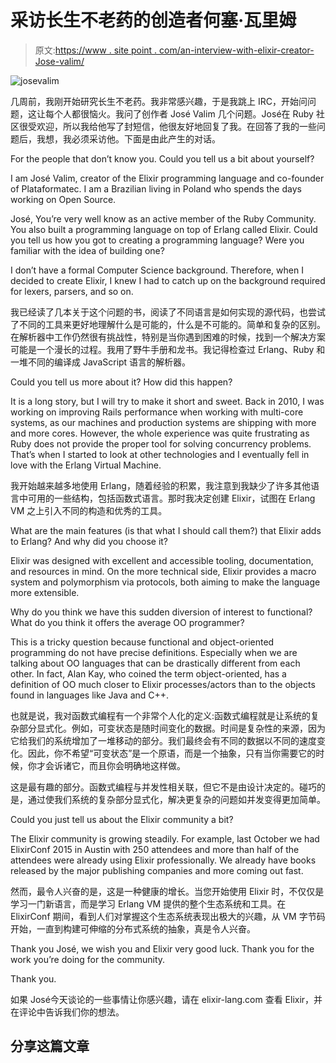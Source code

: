 # 采访长生不老药的创造者何塞·瓦里姆

> 原文:[https://www . site point . com/an-interview-with-elixir-creator-Jose-valim/](https://www.sitepoint.com/an-interview-with-elixir-creator-jose-valim/)

![josevalim](../Images/78eaada94e8220fdfed5b035300fe3b5.png)

几周前，我刚开始研究长生不老药。我非常感兴趣，于是我跳上 IRC，开始问问题，这让每个人都很恼火。我问了创作者 José Valim 几个问题。José在 Ruby 社区很受欢迎，所以我给他写了封短信，他很友好地回复了我。在回答了我的一些问题后，我想，我必须采访他。下面是由此产生的对话。

For the people that don’t know you. Could you tell us a bit about yourself?

I am José Valim, creator of the Elixir programming language and co-founder of Plataformatec. I am a Brazilian living in Poland who spends the days working on Open Source.

José, You’re very well know as an active member of the Ruby Community. You also built a programming language on top of Erlang called Elixir. Could you tell us how you got to creating a programming language? Were you familiar with the idea of building one?

I don’t have a formal Computer Science background. Therefore, when I decided to create Elixir, I knew I had to catch up on the background required for lexers, parsers, and so on.

我已经读了几本关于这个问题的书，阅读了不同语言是如何实现的源代码，也尝试了不同的工具来更好地理解什么是可能的，什么是不可能的。简单和复杂的区别。在解析器中工作仍然很有挑战性，特别是当你遇到困难的时候，找到一个解决方案可能是一个漫长的过程。我用了野牛手册和龙书。我记得检查过 Erlang、Ruby 和一堆不同的编译成 JavaScript 语言的解析器。

Could you tell us more about it? How did this happen?

It is a long story, but I will try to make it short and sweet. Back in 2010, I was working on improving Rails performance when working with multi-core systems, as our machines and production systems are shipping with more and more cores. However, the whole experience was quite frustrating as Ruby does not provide the proper tool for solving concurrency problems. That’s when I started to look at other technologies and I eventually fell in love with the Erlang Virtual Machine.

我开始越来越多地使用 Erlang，随着经验的积累，我注意到我缺少了许多其他语言中可用的一些结构，包括函数式语言。那时我决定创建 Elixir，试图在 Erlang VM 之上引入不同的构造和优秀的工具。

What are the main features (is that what I should call them?) that Elixir adds to Erlang? And why did you choose it?

Elixir was designed with excellent and accessible tooling, documentation, and resources in mind. On the more technical side, Elixir provides a macro system and polymorphism via protocols, both aiming to make the language more extensible.

Why do you think we have this sudden diversion of interest to functional? What do you think it offers the average OO programmer?

This is a tricky question because functional and object-oriented programming do not have precise definitions. Especially when we are talking about OO languages that can be drastically different from each other. In fact, Alan Kay, who coined the term object-oriented, has a definition of OO much closer to Elixir processes/actors than to the objects found in languages like Java and C++.

也就是说，我对函数式编程有一个非常个人化的定义:函数式编程就是让系统的复杂部分显式化。例如，可变状态是随时间变化的数据。时间是复杂性的来源，因为它给我们的系统增加了一堆移动的部分。我们最终会有不同的数据以不同的速度变化。因此，你不希望“可变状态”是一个原语，而是一个抽象，只有当你需要它的时候，你才会诉诸它，而且你会明确地这样做。

这是最有趣的部分。函数式编程与并发性相关联，但它不是由设计决定的。碰巧的是，通过使我们系统的复杂部分显式化，解决更复杂的问题如并发变得更加简单。

Could you just tell us about the Elixir community a bit?

The Elixir community is growing steadily. For example, last October we had ElixirConf 2015 in Austin with 250 attendees and more than half of the attendees were already using Elixir professionally. We already have books released by the major publishing companies and more coming out fast.

然而，最令人兴奋的是，这是一种健康的增长。当您开始使用 Elixir 时，不仅仅是学习一门新语言，而是学习 Erlang VM 提供的整个生态系统和工具。在 ElixirConf 期间，看到人们对掌握这个生态系统表现出极大的兴趣，从 VM 字节码开始，一直到构建可伸缩的分布式系统的抽象，真是令人兴奋。

Thank you José, we wish you and Elixir very good luck. Thank you for the work you’re doing for the community.

Thank you.

如果 José今天谈论的一些事情让你感兴趣，请在 elixir-lang.com 查看 Elixir，并在评论中告诉我们你的想法。

## 分享这篇文章
